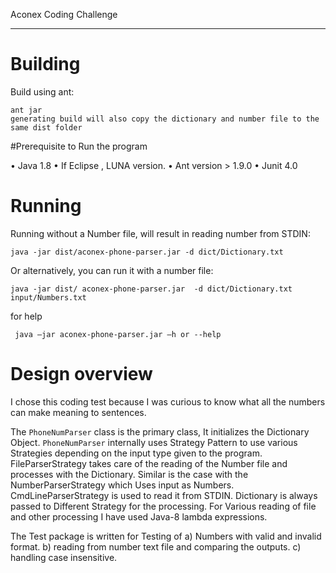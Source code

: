 Aconex Coding Challenge

------------------------------------------------------------------

# Building

Build using ant:

    ant jar
    generating build will also copy the dictionary and number file to the same dist folder

#Prerequisite to Run the program
  
•	Java 1.8 
•	If Eclipse , LUNA version.
•	Ant version > 1.9.0
•	Junit 4.0

# Running

Running without a Number file, will result in reading number from STDIN:

    java -jar dist/aconex-phone-parser.jar -d dict/Dictionary.txt

Or alternatively, you can run it with a number file:

    java -jar dist/ aconex-phone-parser.jar  -d dict/Dictionary.txt input/Numbers.txt

for help

     java –jar aconex-phone-parser.jar –h or --help

# Design overview

I chose this coding test because I was curious to know what all the numbers can make meaning to sentences.

The `PhoneNumParser` class is the primary class, It initializes the Dictionary Object. `PhoneNumParser`  internally uses Strategy Pattern to use various Strategies depending on the input type given to the program. 
	 FileParserStrategy takes care of the  reading of the Number file and processes with the Dictionary. Similar is the case with the NumberParserStrategy which Uses input as Numbers. CmdLineParserStrategy is used to read it from STDIN. Dictionary is always passed to Different Strategy for the processing. 
	 For Various reading of file and other processing I have used Java-8 lambda expressions.

The Test package is written for Testing of a) Numbers with valid and invalid format. b) reading from number text file and comparing the outputs. c) handling case insensitive.



 
	   
